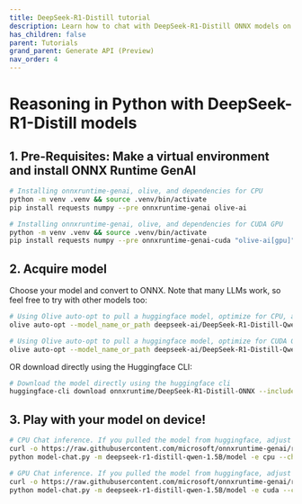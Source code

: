 ```yaml
---
title: DeepSeek-R1-Distill tutorial
description: Learn how to chat with DeepSeek-R1-Distill ONNX models on your device. 
has_children: false
parent: Tutorials
grand_parent: Generate API (Preview)
nav_order: 4
---
```


# Reasoning in Python with DeepSeek-R1-Distill models

## 1. Pre-Requisites: Make a virtual environment and install ONNX Runtime GenAI
```bash
# Installing onnxruntime-genai, olive, and dependencies for CPU
python -m venv .venv && source .venv/bin/activate
pip install requests numpy --pre onnxruntime-genai olive-ai
```

```bash
# Installing onnxruntime-genai, olive, and dependencies for CUDA GPU
python -m venv .venv && source .venv/bin/activate
pip install requests numpy --pre onnxruntime-genai-cuda "olive-ai[gpu]"
```

## 2. Acquire model

Choose your model and convert to ONNX. Note that many LLMs work, so feel free to try with other models too:

```bash
# Using Olive auto-opt to pull a huggingface model, optimize for CPU, and quantize to INT4 using RTN. 
olive auto-opt --model_name_or_path deepseek-ai/DeepSeek-R1-Distill-Qwen-1.5B --output_path ./deepseek-r1-distill-qwen-1.5B --device cpu --provider CPUExecutionProvider --precision int4 --use_model_builder --log_level 1
```

```bash
# Using Olive auto-opt to pull a huggingface model, optimize for CUDA GPUs, and quantize to INT4 using RTN. 
olive auto-opt --model_name_or_path deepseek-ai/DeepSeek-R1-Distill-Qwen-1.5B --output_path ./deepseek-r1-distill-qwen-1.5B --device gpu --provider CUDAExecutionProvider --precision int4 --use_model_builder --log_level 1
```

OR download directly using the Huggingface CLI: 

```bash
# Download the model directly using the huggingface cli
huggingface-cli download onnxruntime/DeepSeek-R1-Distill-ONNX --include 'deepseek-r1-distill-qwen-1.5B/*' --local-dir .
```

## 3. Play with your model on device!
```bash
# CPU Chat inference. If you pulled the model from huggingface, adjust the model directory (-m) accordingly 
curl -o https://raw.githubusercontent.com/microsoft/onnxruntime-genai/refs/heads/main/examples/python/model-chat.py
python model-chat.py -m deepseek-r1-distill-qwen-1.5B/model -e cpu --chat_template "<|begin▁of▁sentence|><|User|>{input}<|Assistant|>"
```

```bash
# GPU Chat inference. If you pulled the model from huggingface, adjust the model directory (-m) accordingly 
curl -o https://raw.githubusercontent.com/microsoft/onnxruntime-genai/refs/heads/main/examples/python/model-chat.py
python model-chat.py -m deepseek-r1-distill-qwen-1.5B/model -e cuda --chat_template "<|begin▁of▁sentence|><|User|>{input}<|Assistant|>"